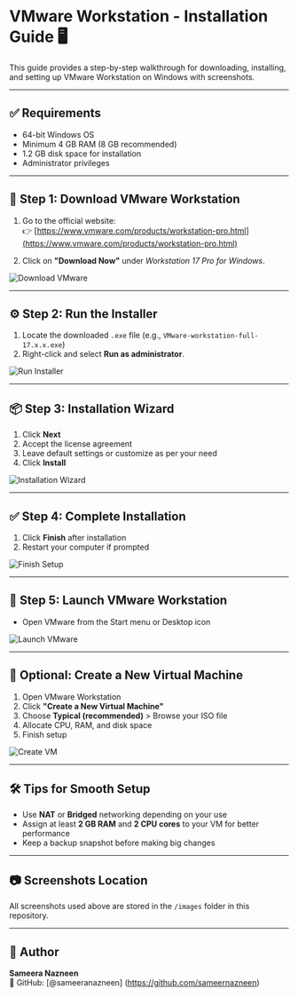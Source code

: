# VMware Workstation - Installation Guide 🖥️

This guide provides a step-by-step walkthrough for downloading, installing, and setting up VMware Workstation on Windows with screenshots.

---

## ✅ Requirements

- 64-bit Windows OS
- Minimum 4 GB RAM (8 GB recommended)
- 1.2 GB disk space for installation
- Administrator privileges

---

## 🔽 Step 1: Download VMware Workstation

1. Go to the official website:  
   👉 [https://www.vmware.com/products/workstation-pro.html](https://www.vmware.com/products/workstation-pro.html)

2. Click on **"Download Now"** under *Workstation 17 Pro for Windows*.

![Download VMware](images/download-vmware.png)

---

## ⚙️ Step 2: Run the Installer

1. Locate the downloaded `.exe` file (e.g., `VMware-workstation-full-17.x.x.exe`)
2. Right-click and select **Run as administrator**.

![Run Installer](images/run-installer.png)

---

## 📦 Step 3: Installation Wizard

1. Click **Next**
2. Accept the license agreement
3. Leave default settings or customize as per your need
4. Click **Install**

![Installation Wizard](images/installation-wizard.png)

---

## ✅ Step 4: Complete Installation

1. Click **Finish** after installation
2. Restart your computer if prompted

![Finish Setup](images/finish-installation.png)

---

## 🚀 Step 5: Launch VMware Workstation

- Open VMware from the Start menu or Desktop icon

![Launch VMware](images/launch-vmware.png)

---

## 📁 Optional: Create a New Virtual Machine

1. Open VMware Workstation
2. Click **"Create a New Virtual Machine"**
3. Choose **Typical (recommended)** > Browse your ISO file
4. Allocate CPU, RAM, and disk space
5. Finish setup

![Create VM](images/create-vm.png)

---

## 🛠️ Tips for Smooth Setup

- Use **NAT** or **Bridged** networking depending on your use
- Assign at least **2 GB RAM** and **2 CPU cores** to your VM for better performance
- Keep a backup snapshot before making big changes

---

## 📷 Screenshots Location

All screenshots used above are stored in the `/images` folder in this repository.

---

## 🙋 Author

**Sameera Nazneen**  
🔗 GitHub: [@sameeranazneen] (https://github.com/sameernazneen)


